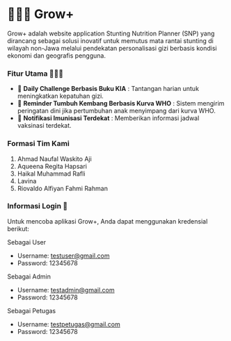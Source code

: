 # 👩🏻‍🍼 Grow+

Grow+ adalah website application Stunting Nutrition Planner (SNP) yang dirancang sebagai solusi inovatif untuk memutus mata rantai stunting di wilayah non-Jawa melalui pendekatan personalisasi gizi berbasis kondisi ekonomi dan geografis pengguna.

### Fitur Utama 💁🏻‍♀️

-   🎯 **Daily Challenge Berbasis Buku KIA** : Tantangan harian untuk meningkatkan kepatuhan gizi.
-   🔔 **Reminder Tumbuh Kembang Berbasis Kurva WHO** : Sistem mengirim peringatan dini jika pertumbuhan anak menyimpang dari kurva WHO.
-   💉 **Notifikasi Imunisasi Terdekat** : Memberikan informasi jadwal vaksinasi terdekat.

### Formasi Tim Kami

1. Ahmad Naufal Waskito Aji
2. Aqueena Regita Hapsari
3. Haikal Muhammad Rafli
4. Lavina
5. Riovaldo Alfiyan Fahmi Rahman

### Informasi Login 🔐

Untuk mencoba aplikasi Grow+, Anda dapat menggunakan kredensial berikut:

Sebagai User

-   Username: testuser@gmail.com
-   Password: 12345678

Sebagai Admin

-   Username: testadmin@gmail.com
-   Password: 12345678

Sebagai Petugas

-   Username: testpetugas@gmail.com
-   Password: 12345678
